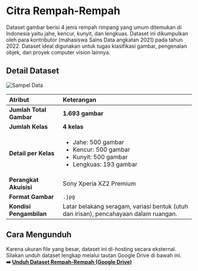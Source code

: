 # Citra Rempah-Rempah

Dataset gambar berisi 4 jenis rempah rimpang yang umum ditemukan di Indonesia yaitu jahe, kencur, kunyit, dan lengkuas. Dataset ini dikumpulkan oleh para kontributor (mahasiswa Sains Data angkatan 2021) pada tahun 2022. Dataset ideal digunakan untuk tugas klasifikasi gambar, pengenalan objek, dan proyek computer vision lainnya.

## Detail Dataset

![Sampel Data](https://i.imgur.com/9MQHgvD.png)

| Atribut                  | Keterangan                                                                                                        |
| :----------------------- | :---------------------------------------------------------------------------------------------------------------- |
| **Jumlah Total Gambar** | **1.693 gambar**                                                                                                   |
| **Jumlah Kelas** | **4 kelas**                                                                                                               |
| **Detail per Kelas** | <ul><li>Jahe: 500 gambar</li><li>Kencur: 500 gambar</li><li>Kunyit: 500 gambar</li><li>Lengkuas: 193 gambar</li></ul> |
| **Perangkat Akuisisi** | Sony Xperia XZ2 Premium                                                                                             |
| **Format Gambar** | `.jpg`                                                                                                                   |
| **Kondisi Pengambilan** | Latar belakang seragam, variasi bentuk (utuh dan irisan), pencahayaan dalam ruangan.                               |

## Cara Mengunduh

Karena ukuran file yang besar, dataset ini di-hosting secara eksternal. Silakan unduh dataset lengkap melalui tautan Google Drive di bawah ini. <br>
**➡️ [Unduh Dataset Rempah-Rempah (Google Drive)](https://drive.google.com/drive/folders/10MuD5HEBCtpzA-X5Xy8zlxE2QWdSiP_n?usp=sharing)**
